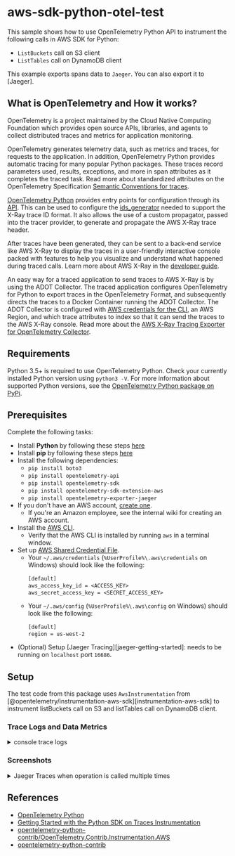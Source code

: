 # aws-sdk-python-otel-test
This sample shows how to use OpenTelemetry Python API to instrument the following calls in AWS SDK for Python:
- `ListBuckets` call on S3 client
- `ListTables` call on DynamoDB client

This example exports spans data to `Jaeger`. You can also export it to [Jaeger].

## What is OpenTelemetry and How it works?

OpenTelemetry is a project maintained by the Cloud Native Computing Foundation which provides open source APIs, libraries, and agents to collect distributed traces and metrics for application monitoring.

OpenTelemetry generates telemetry data, such as metrics and traces, for requests to the application. In addition, OpenTelemetry Python provides automatic tracing for many popular Python packages. These traces record parameters used, results, exceptions, and more in span attributes as it completes the traced task. Read more about standardized attributes on the OpenTelemetry Specification [Semantic Conventions for traces](https://github.com/open-telemetry/opentelemetry-specification/tree/main/specification/trace/semantic_conventions).

[OpenTelemetry Python](https://github.com/open-telemetry/opentelemetry-python) provides entry points for configuration through its [API](https://github.com/open-telemetry/opentelemetry-python/tree/main/opentelemetry-api). This can be used to configure the [ids_generator](https://github.com/open-telemetry/opentelemetry-python/blob/65528f7534f1f5f2e8adc7520b6e696a84569c7d/opentelemetry-sdk/src/opentelemetry/sdk/trace/id_generator.py#L19) needed to support the X-Ray trace ID format. It also allows the use of a custom propagator, passed into the tracer provider, to generate and propagate the AWS X-Ray trace header.

After traces have been generated, they can be sent to a back-end service like AWS X-Ray to display the traces in a user-friendly interactive console packed with features to help you visualize and understand what happened during traced calls. Learn more about AWS X-Ray in the [developer guide](https://docs.aws.amazon.com/xray/latest/devguide/aws-xray.html).

An easy way for a traced application to send traces to AWS X-Ray is by using the ADOT Collector. The traced application configures OpenTelemetry for Python to export traces in the OpenTelemetry Format, and subsequently directs the traces to a Docker Container running the ADOT Collector. The ADOT Collector is configured with [AWS credentials for the CLI](https://docs.aws.amazon.com/cli/latest/userguide/cli-configure-files.html), an AWS Region, and which trace attributes to index so that it can send the traces to the AWS X-Ray console. Read more about the [AWS X-Ray Tracing Exporter for OpenTelemetry Collector](https://github.com/open-telemetry/opentelemetry-collector-contrib/tree/main/exporter/awsxrayexporter).

## Requirements

Python 3.5+ is required to use OpenTelemetry Python. Check your currently installed Python version using `python3 -V`.
For more information about supported Python versions, see the [OpenTelemetry Python package on PyPi](https://pypi.org/project/opentelemetry-api/).

## Prerequisites

Complete the following tasks:
- Install **Python** by following these steps [here](https://realpython.com/installing-python/)
- Install **pip** by following these steps [here](https://pip.pypa.io/en/stable/installation/)
- Install the following dependencies:
  - `pip install boto3`
  - `pip install opentelemetry-api`
  - `pip install opentelemetry-sdk`
  - `pip install opentelemetry-sdk-extension-aws`
  - `pip install opentelemetry-exporter-jaeger`
- If you don't have an AWS account, [create one](https://aws.amazon.com/premiumsupport/knowledge-center/create-and-activate-aws-account/).
  - If you're an Amazon employee, see the internal wiki for creating an AWS account.
- Install the [AWS CLI](https://aws.amazon.com/cli/).
  - Verify that the AWS CLI is installed by running `aws` in a terminal window.
- Set up [AWS Shared Credential File](https://docs.aws.amazon.com/cli/latest/userguide/cli-configure-files.html).
  - Your `~/.aws/credentials` (`%UserProfile%\.aws\credentials` on Windows) should look like the following:
    ```
    [default]
    aws_access_key_id = <ACCESS_KEY>
    aws_secret_access_key = <SECRET_ACCESS_KEY>
    ```
  - Your `~/.aws/config` (`%UserProfile%\.aws\config` on Windows) should look like the following:
    ```
    [default]
    region = us-west-2
    ```
- (Optional) Setup [Jaeger Tracing][jaeger-getting-started]: needs to be running on `localhost` port `16686`.

## Setup

The test code from this package uses `AwsInstrumentation` from [@opentelemetry/instrumentation-aws-sdk][instrumentation-aws-sdk]
to instrument listBuckets call on S3 and listTables call on DynamoDB client.

### Trace Logs and Data Metrics
<details>
<summary>console trace logs</summary>

```console
$ trace logs
{
    "name": "S3.ListBuckets",
    "context": {
        "trace_id": "0x7db042e4fe525fb8c833e18572d319b7",
        "span_id": "0x2611d37fd852d169",
        "trace_state": "[]"
    },
    "kind": "SpanKind.CLIENT",
    "parent_id": null,
    "start_time": "2022-07-26T23:11:49.728823Z",
    "end_time": "2022-07-26T23:11:49.919806Z",
    "status": {
        "status_code": "UNSET"
    },
    "attributes": {
        "rpc.system": "aws-api",
        "rpc.service": "S3",
        "rpc.method": "ListBuckets",
        "aws.region": "us-west-1",
        "aws.request_id": "8YV1ZYTFD7S7N7AZ",
        "retry_attempts": 0,
        "http.status_code": 200
    },
    "events": [],
    "links": [],
    "resource": {
        "telemetry.sdk.language": "python",
        "telemetry.sdk.name": "opentelemetry",
        "telemetry.sdk.version": "1.11.1",
        "service.name": "unknown_service"
    }
}
```
</details>

### Screenshots

<details>
<summary>Jaeger Traces when operation is called multiple times</summary>

![Jaeger Traces for AWS SDK for Python](img/jaeger-traces.png?raw=true)

</details>

## References
- [OpenTelemetry Python](https://github.com/open-telemetry/opentelemetry-python)
- [Getting Started with the Python SDK on Traces Instrumentation](https://aws-otel.github.io/docs/getting-started/python-sdk)
- [opentelemetry-python-contrib/OpenTelemetry.Contrib.Instrumentation.AWS](https://github.com/open-telemetry/opentelemetry-python-contrib/tree/main/instrumentation/opentelemetry-instrumentation-boto3sqs)
- [opentelemetry-python-contrib](https://github.com/open-telemetry/opentelemetry-python-contrib)